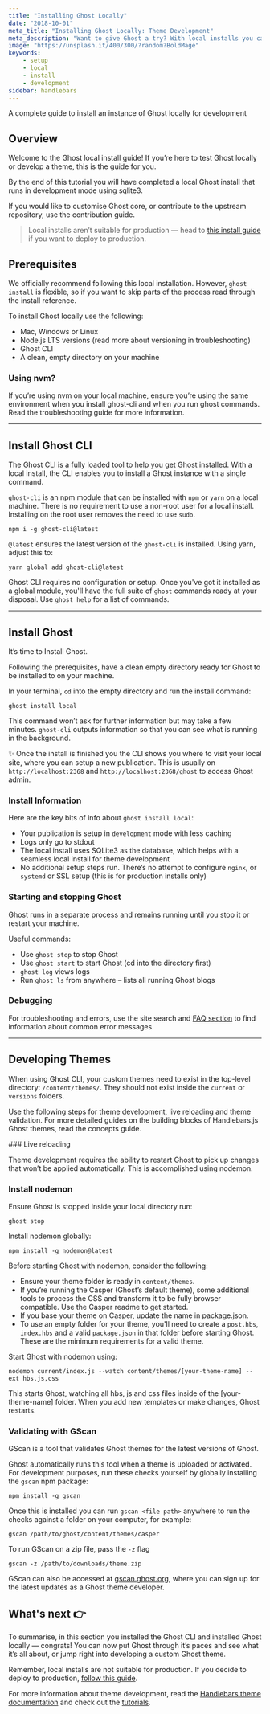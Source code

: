 ```yaml
---
title: "Installing Ghost Locally"
date: "2018-10-01"
meta_title: "Installing Ghost Locally: Theme Development"
meta_description: "Want to give Ghost a try? With local installs you can test the platform or develop a Ghost theme. Read the full guide here 👻"
image: "https://unsplash.it/400/300/?random?BoldMage"
keywords:
    - setup
    - local
    - install
    - development
sidebar: handlebars
---
```


A complete guide to install an instance of Ghost locally for development

## Overview

Welcome to the Ghost local install guide! If you’re here to test Ghost locally or develop a theme, this is the guide for you.

By the end of this tutorial you will have completed a local Ghost install that runs in development mode using sqlite3.

If you would like to customise Ghost core, or contribute to the upstream repository, use the contribution guide.

> Local installs aren’t suitable for production — head to [this install guide](https://docs.ghost.org/setup/ubuntu/) if you want to deploy to production.

## Prerequisites

We officially recommend following this local installation. However, `ghost install` is flexible, so if you want to skip parts of the process read through the install reference.

To install Ghost locally use the following:


* Mac, Windows or Linux
* Node.js LTS versions (read more about versioning in troubleshooting)
* Ghost CLI
* A clean, empty directory on your machine

### Using nvm?

If you’re using nvm on your local machine, ensure you’re using the same environment when you install ghost-cli and when you run ghost commands. Read the troubleshooting guide for more information.

---

## Install Ghost CLI

The Ghost CLI is a fully loaded tool to help you get Ghost installed. With a local install, the CLI enables you to install a Ghost instance with a single command.

`ghost-cli` is an npm module that can be installed with `npm` or `yarn` on a local machine. There is no requirement to use a non-root user for a local install. Installing on the root user removes the need to use `sudo`.

```
npm i -g ghost-cli@latest
```

`@latest` ensures the latest version of the  `ghost-cli` is installed. Using yarn, adjust this to:
```
yarn global add ghost-cli@latest
```

Ghost CLI requires no configuration or setup. Once you've got it installed as a global module, you'll have the full suite of `ghost` commands ready at your disposal. Use `ghost help` for a list of commands.

---

## Install Ghost

It’s time to Install Ghost.

Following the prerequisites, have a clean empty directory ready for Ghost to be installed to on your machine.

In your terminal, `cd` into the empty directory and run the install command:
```
ghost install local
```

This command won’t ask for further information but may take a few minutes. `ghost-cli` outputs information so that you can see what is running in the background.

✨ Once the install is finished you the CLI shows you where to visit your local site, where you can setup a new publication. This is usually on `http://localhost:2368` and `http://localhost:2368/ghost` to access Ghost admin.

### Install Information

Here are the key bits of info about `ghost install local`:


* Your publication is setup in `development` mode with less caching
* Logs only go to stdout
* The local install uses SQLite3 as the database, which helps with a seamless local install for theme development
* No additional setup steps run. There’s no attempt to configure `nginx`, or `systemd` or SSL setup (this is for production installs only)


### Starting and stopping Ghost

Ghost runs in a separate process and remains running until you stop it or restart your machine.

Useful commands:

* Use `ghost stop` to stop Ghost
* Use `ghost start` to start Ghost (cd into the directory first)
* `ghost log` views logs
* Run `ghost ls` from anywhere – lists all running Ghost blogs

### Debugging
For troubleshooting and errors, use the site search and [FAQ section](https://docs.ghost.org/faq/) to find information about common error messages.

---

## Developing Themes

When using Ghost CLI, your custom themes need to exist in the top-level directory: `/content/themes/`. They should not exist inside the `current` or `versions` folders.

Use the following steps for theme development, live reloading and theme validation. For more detailed guides on the building blocks of Handlebars.js Ghost themes, read the concepts guide.


### Live reloading

Theme development requires the ability to restart Ghost to pick up changes that won’t be applied automatically. This is accomplished using nodemon.


### Install nodemon

Ensure Ghost is stopped inside your local directory run:
```
ghost stop
```

Install nodemon globally:

```
npm install -g nodemon@latest
```

Before starting Ghost with nodemon, consider the following:


* Ensure your theme folder is ready in `content/themes`.
* If you’re running the Casper (Ghost’s default theme), some additional tools to process the CSS and transform it to be fully browser compatible. Use the Casper readme to get started.
* If you base your theme on Casper, update the name in package.json.
* To use an empty folder for your theme, you'll need to create a `post.hbs`,  `index.hbs` and a valid `package.json` in that folder before starting Ghost. These are the minimum requirements for a valid theme.

Start Ghost with nodemon using:
```
nodemon current/index.js --watch content/themes/[your-theme-name] --ext hbs,js,css
```

This starts Ghost, watching all hbs, js and css files inside of the [your-theme-name] folder. When you add new templates or make changes, Ghost restarts.


### Validating with GScan

GScan is a tool that validates Ghost themes for the latest versions of Ghost.

Ghost automatically runs this tool when a theme is uploaded or activated. For development purposes, run these checks yourself by globally installing the `gscan` npm package:
```
npm install -g gscan
```

Once this is installed you can run `gscan <file path>` anywhere to run the checks against a folder on your computer, for example:
```
gscan /path/to/ghost/content/themes/casper
```

To run GScan on a zip file, pass the `-z` flag
```
gscan -z /path/to/downloads/theme.zip
```

GScan can also be accessed at [gscan.ghost.org](https://gscan.ghost.org/), where you can sign up for the latest updates as a Ghost theme developer.

## What's next 👉

To summarise, in this section you installed the Ghost CLI and installed Ghost locally — congrats! You can now put Ghost through it’s paces and see what it’s all about, or jump right into developing a custom Ghost theme.

Remember, local installs are not suitable for production. If you decide to deploy to production, [follow this guide](https://docs.ghost.org/install/ubuntu/).

For more information about theme development, read the [Handlebars theme documentation](https://docs.ghost.org/api/handlebars-themes/) and check out the [tutorials](https://docs.ghost.org/tutorials/).

